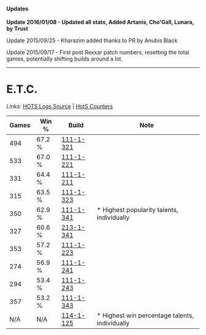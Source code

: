 #### Updates
**Update 2016/01/08 - Updated all stats, Added Artanis, Cho'Gall, Lunara, by Trust**

Update 2015/09/25 - Kharazim added thanks to PR by Anubis Black

Update 2015/09/17 - First post Rexxar patch numbers, resetting the total games, potentially shifting builds around a lot.

***

# E.T.C.

Links: [HOTS Logs Source](https://www.hotslogs.com/Sitewide/HeroDetails?Hero=E.T.C.) | [HotS Counters](http://hotscounters.com/#/hero/E.T.C.)

Games  | Win %  | Build     | Note
-----  | -----  | -----     | ----
494    | 67.2 % | [111-1-321](http://www.heroesfire.com/hots/talent-calculator/elite-tauren-chieftain#gOkP) | 
533    | 67.0 % | [111-1-221](http://www.heroesfire.com/hots/talent-calculator/elite-tauren-chieftain#gOir) | 
331    | 64.4 % | [111-1-211](http://www.heroesfire.com/hots/talent-calculator/elite-tauren-chieftain#gOih) | 
315    | 63.5 % | [111-1-323](http://www.heroesfire.com/hots/talent-calculator/elite-tauren-chieftain#gOkR) | 
350    | 62.9 % | [111-1-341](http://www.heroesfire.com/hots/talent-calculator/elite-tauren-chieftain#gOkj) | * Highest popularity talents, individually
327    | 60.6 % | [213-1-341](http://www.heroesfire.com/hots/talent-calculator/elite-tauren-chieftain#kHmD) | 
353    | 57.2 % | [111-1-223](http://www.heroesfire.com/hots/talent-calculator/elite-tauren-chieftain#gOit) | 
274    | 56.9 % | [111-1-241](http://www.heroesfire.com/hots/talent-calculator/elite-tauren-chieftain#gOj9) | 
294    | 53.4 % | [111-1-243](http://www.heroesfire.com/hots/talent-calculator/elite-tauren-chieftain#gOjB) | 
357    | 53.2 % | [111-1-343](http://www.heroesfire.com/hots/talent-calculator/elite-tauren-chieftain#gOkl) | 
N/A    | N/A    | [114-1-125](http://www.heroesfire.com/hots/talent-calculator/elite-tauren-chieftain#gW05) | * Highest win percentage talents, individually
